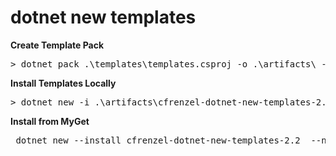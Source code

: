 dotnet new templates
=======


**Create Template Pack**

<pre>
> dotnet pack .\templates\templates.csproj -o .\artifacts\ --no-build --no-restore
</pre>

**Install Templates Locally**

<pre>
> dotnet new -i .\artifacts\cfrenzel-dotnet-new-templates-2.2.1.0.0.nupkg
</pre>

**Install from MyGet**

<pre>
 dotnet new --install cfrenzel-dotnet-new-templates-2.2  --nuget-source https://www.myget.org/F/cfrenzel-ci/api/v3/index.json
</pre>

